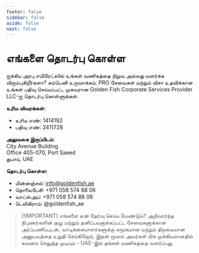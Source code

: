 ```yaml
---
footer: false
sidebar: false
aside: false
next: false
---
```


<!-- <p>
  <img src="/img/Logo.avif" alt="logo" width="100" height="100" style="margin-left: 50%;">
</p> -->

# எங்களை தொடர்பு கொள்ள

ஐக்கிய அரபு எமிரேட்ஸில் உங்கள் வணிகத்தை நிறுவ அல்லது வளர்க்க விரும்புகிறீர்களா? கம்பெனி உருவாக்கம், PRO சேவைகள் மற்றும் விசா உதவிக்கான உங்கள் பதிவு செய்யப்பட்ட முகவரான Golden Fish Corporate Services Provider LLC-ஐ தொடர்பு கொள்ளுங்கள்.

**உரிம விவரங்கள்:**

- உரிம எண்: 1414192
- பதிவு எண்: 2411728

**அலுவலக இருப்பிடம்:**  
City Avenue Building  
Office 405-070, Port Saeed  
துபாய், UAE

**தொடர்பு கொள்ள:**

- மின்னஞ்சல்: info@goldenfish.ae
- தொலைபேசி: +971 058 574 88 06
- வாட்ஸ்அப்: +971 058 574 88 06
- டெலிகிராம்: @goldenfish_ae

<!-- WhatsApp us at [+971 058 574 88 06](https://wa.me/message/KDLD4FZVW7EUC1)
Telegram us at [@goldenfish_ae](https://t.me/goldenfish_ae) -->

> [!IMPORTANT] எங்களை ஏன் தேர்வு செய்ய வேண்டும்?
> அறிவார்ந்த நிபுணர்களின் குழு மற்றும் தனிப்பயனாக்கப்பட்ட சேவைகளுக்கான அர்ப்பணிப்புடன், வாடிக்கையாளர்களுக்கு சுமூகமான மற்றும் திறமையான அனுபவத்தை உறுதி செய்கிறோம், இதன் மூலம் அவர்கள் மிக முக்கியமானதில் கவனம் செலுத்த முடியும் - UAE-இல் தங்கள் வணிகத்தை வளர்ப்பது.

<ContactFormModal formName="தொடர்பு கொள்ள" buttonText="எங்களுக்கு செய்தி அனுப்புங்கள்" formStyle="display: block; margin: 2rem auto;"
:services="['📝 கம்பெனி பதிவு', '🏧 வங்கி கணக்குகளை திறத்தல்', '🪪 EID & Golden Visa', 'பிற சேவைகள்']"/>
